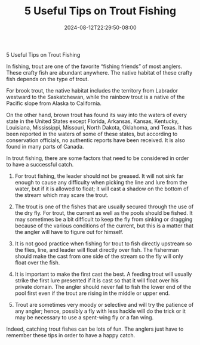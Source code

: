 ﻿---
title: "5 Useful Tips on Trout Fishing"
date: 2024-08-12T22:29:50-08:00
description: "Fishing Tips for Web Success"
featured_image: "/images/Fishing.jpg"
tags: ["Fishing"]
---

5 Useful Tips on Trout Fishing

In fishing, trout are one of the favorite “fishing friends” of most anglers. These crafty fish are abundant anywhere. The native habitat of these crafty fish depends on the type of trout. 

For brook trout, the native habitat includes the territory from Labrador westward to the Saskatchewan, while the rainbow trout is a native of the Pacific slope from Alaska to California. 

On the other hand, brown trout has found its way into the waters of every state in the United States except Florida, Arkansas, Kansas, Kentucky, Louisiana, Mississippi, Missouri, North Dakota, Oklahoma, and Texas. It has been reported in the waters of some of these states, but according to conservation officials, no authentic reports have been received. It is also found in many parts of Canada.

In trout fishing, there are some factors that need to be considered in order to have a successful catch.

1. For trout fishing, the leader should not be greased. It will not sink far enough to cause any difficulty when picking the line and lure from the water, but if it is allowed to float; it will cast a shadow on the bottom of the stream which may scare the trout.

2. The trout is one of the fishes that are usually secured through the use of the dry fly. For trout, the current as well as the pools should be fished. It may sometimes be a bit difficult to keep the fly from sinking or dragging because of the various conditions of the current, but this is a matter that the angler will have to figure out for himself.

3. It is not good practice when fishing for trout to fish directly upstream so the flies, line, and leader will float directly over fish. The fisherman should make the cast from one side of the stream so the fly will only float over the fish.

4. It is important to make the first cast the best. A feeding trout will usually strike the first lure presented if it is cast so that it will float over his private domain. The angler should never fail to fish the lower end of the pool first even if the trout are rising in the middle or upper end.

5. Trout are sometimes very moody or selective and will try the patience of any angler; hence, possibly a fly with less hackle will do the trick or it may be necessary to use a spent-wing fly or a fan wing.

Indeed, catching trout fishes can be lots of fun. The anglers just have to remember these tips in order to have a happy catch.

